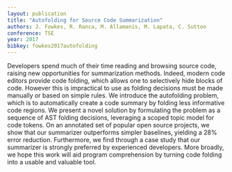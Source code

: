 ```yaml
---
layout: publication
title: "Autofolding for Source Code Summarization"
authors: J. Fowkes, R. Ranca, M. Allamanis, M. Lapata, C. Sutton
conference: TSE
year: 2017
bibkey: fowkes2017autofolding
---
```

Developers spend much of their time reading and browsing source code, raising new opportunities for summarization methods. Indeed, modern code editors provide code folding, which allows one to selectively hide blocks of code. However this is impractical to use as folding decisions must be made manually or based on simple rules. We introduce the
autofolding problem, which is to automatically create a code summary by folding less informative code regions. We present a novel solution by formulating the problem as a sequence of AST folding decisions, leveraging a scoped topic model for code tokens. On an annotated set of popular open source projects, we show that our summarizer outperforms simpler baselines, yielding a 28% error reduction. Furthermore, we find through a case study that our summarizer is strongly preferred by experienced developers. More broadly, we hope this work will aid program comprehension by turning code folding into a usable and valuable tool.
